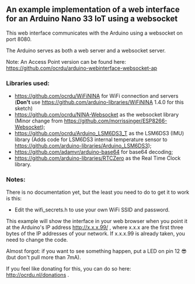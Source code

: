 ## An example implementation of a web interface for an Arduino Nano 33 IoT using a websocket

This web interface communicates with the Arduino using a websocket on port 8080.

The Arduino serves as both a web server and a websocket server.

Note: An Access Point version can be found here: https://github.com/ocrdu/arduino-webinterface-websocket-ap

### Libraries used:

- https://github.com/ocrdu/WiFiNINA for WiFi connection and servers (**Don't** use https://github.com/arduino-libraries/WiFiNINA 1.4.0 for this sketch)
- https://github.com/ocrdu/NINA-Websocket as the websocket library (Minor change from https://github.com/morrissinger/ESP8266-Websocket);
- https://github.com/ocrdu/Arduino_LSM6DS3_T as the LSM6DS3 (IMU) library (Adds code for LSM6DS3 internal temperature sensor to https://github.com/arduino-libraries/Arduino_LSM6DS3);
- https://github.com/adamvr/arduino-base64 for base64 decoding;
- https://github.com/arduino-libraries/RTCZero as the Real Time Clock library.

### Notes:

There is no documentation yet, but the least you need to do to get it to work is this:

- Edit the wifi_secrets.h to use your own WiFi SSID and password.

This example will show the interface in your web browser when you point it at the Arduino's IP address  http://x.x.x.99/ , where x.x.x are the first three bytes of the IP addresses of your network. If x.x.x.99 is already taken, you need to change the code.

Almost forgot: if you want to see something happen, put a LED on pin 12 😎 (but don't pull more than 7mA).

If you feel like donating for this, you can do so here: http://ocrdu.nl/donations .